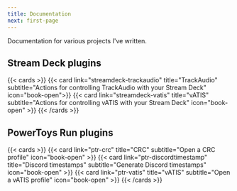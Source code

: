 ```yaml
---
title: Documentation
next: first-page
---
```


Documentation for various projects I've written.

## Stream Deck plugins

{{< cards >}}
{{< card link="streamdeck-trackaudio" title="TrackAudio" subtitle="Actions for controlling TrackAudio with your Stream Deck" icon="book-open">}}
{{< card link="streamdeck-vatis" title="vATIS" subtitle="Actions for controlling vATIS with your Stream Deck" icon="book-open" >}}
{{< /cards >}}

## PowerToys Run plugins

{{< cards >}}
{{< card link="ptr-crc" title="CRC" subtitle="Open a CRC profile" icon="book-open" >}}
{{< card link="ptr-discordtimestamp" title="Discord timestamps" subtitle="Generate Discord timestamps" icon="book-open" >}}
{{< card link="ptr-vatis" title="vATIS" subtitle="Open a vATIS profile" icon="book-open" >}}
{{< /cards >}}
